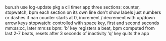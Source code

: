 bun.sh
use log-update pkg
a cli timer app
three sections: counter, stopwatch, bpm
each section on its own line
don't show labels just numbers or dashes if nan
counter starts at 0, increment / decrement with up/down arrow keys
stopwatch: controlled with space key, first and second seconds mm:ss:cc, later mm:ss
bpm: 'b' key registers a beat, bpm computed from last 2-7 beats, resets after 3 seconds of inactivity
'q' key quits the app

